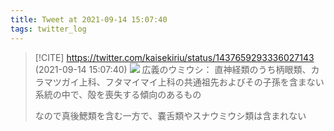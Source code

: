 ```yaml
---
title: Tweet at 2021-09-14 15:07:40
tags: twitter_log
---
```


> [!CITE] https://twitter.com/kaisekiriu/status/1437659293336027143 (2021-09-14 15:07:40)
> ![](https://twitter.com/kaisekiriu/status/1437659293336027143)
> 広義のウミウシ：
> 直神経類のうち柄眼類、カラマツガイ上科、フタマイマイ上科の共通祖先およびその子孫を含まない系統の中で、殻を喪失する傾向のあるもの
> 
> なので真後鰓類を含む一方で、嚢舌類やスナウミウシ類は含まれない
